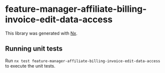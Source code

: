 # feature-manager-affiliate-billing-invoice-edit-data-access

This library was generated with [Nx](https://nx.dev).

## Running unit tests

Run `nx test feature-manager-affiliate-billing-invoice-edit-data-access` to execute the unit tests.
